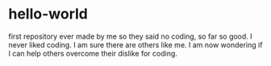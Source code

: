 # hello-world
first repository ever made by me
so they said no coding, so far so good. I never liked coding. I am sure there are others like me. I am now wondering if I can help others overcome their dislike for coding. 
